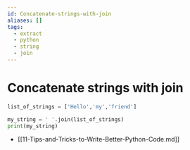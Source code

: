 ```yaml
---
id: Concatenate-strings-with-join
aliases: []
tags:
  - extract
  - python
  - string
  - join
---
```


# Concatenate strings with join

```python
list_of_strings = ['Hello','my','friend']

my_string = ' '.join(list_of_strings)
print(my_string)
```

- [[11-Tips-and-Tricks-to-Write-Better-Python-Code.md]]
